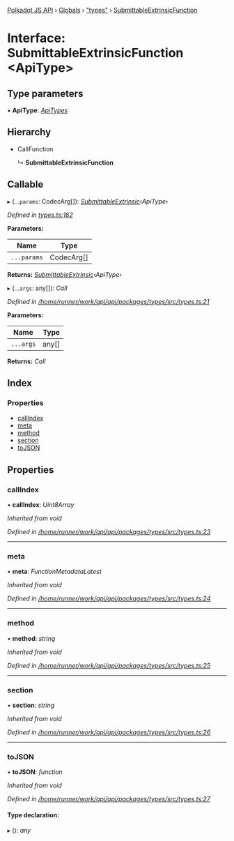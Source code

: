 [Polkadot JS API](../README.md) › [Globals](../globals.md) › ["types"](../modules/_types_.md) › [SubmittableExtrinsicFunction](_types_.submittableextrinsicfunction.md)

# Interface: SubmittableExtrinsicFunction <**ApiType**>

## Type parameters

▪ **ApiType**: *[ApiTypes](../modules/_types_.md#apitypes)*

## Hierarchy

* CallFunction

  ↳ **SubmittableExtrinsicFunction**

## Callable

▸ (...`params`: CodecArg[]): *[SubmittableExtrinsic](_submittable_types_.submittableextrinsic.md)‹ApiType›*

*Defined in [types.ts:162](https://github.com/polkadot-js/api/blob/a70af20eba/packages/api/src/types.ts#L162)*

**Parameters:**

Name | Type |
------ | ------ |
`...params` | CodecArg[] |

**Returns:** *[SubmittableExtrinsic](_submittable_types_.submittableextrinsic.md)‹ApiType›*

▸ (...`args`: any[]): *Call*

*Defined in [/home/runner/work/api/api/packages/types/src/types.ts:21](https://github.com/polkadot-js/api/blob/a70af20eba/packages/types/src/types.ts#L21)*

**Parameters:**

Name | Type |
------ | ------ |
`...args` | any[] |

**Returns:** *Call*

## Index

### Properties

* [callIndex](_types_.submittableextrinsicfunction.md#callindex)
* [meta](_types_.submittableextrinsicfunction.md#meta)
* [method](_types_.submittableextrinsicfunction.md#method)
* [section](_types_.submittableextrinsicfunction.md#section)
* [toJSON](_types_.submittableextrinsicfunction.md#tojson)

## Properties

###  callIndex

• **callIndex**: *Uint8Array*

*Inherited from void*

*Defined in [/home/runner/work/api/api/packages/types/src/types.ts:23](https://github.com/polkadot-js/api/blob/a70af20eba/packages/types/src/types.ts#L23)*

___

###  meta

• **meta**: *FunctionMetadataLatest*

*Inherited from void*

*Defined in [/home/runner/work/api/api/packages/types/src/types.ts:24](https://github.com/polkadot-js/api/blob/a70af20eba/packages/types/src/types.ts#L24)*

___

###  method

• **method**: *string*

*Inherited from void*

*Defined in [/home/runner/work/api/api/packages/types/src/types.ts:25](https://github.com/polkadot-js/api/blob/a70af20eba/packages/types/src/types.ts#L25)*

___

###  section

• **section**: *string*

*Inherited from void*

*Defined in [/home/runner/work/api/api/packages/types/src/types.ts:26](https://github.com/polkadot-js/api/blob/a70af20eba/packages/types/src/types.ts#L26)*

___

###  toJSON

• **toJSON**: *function*

*Inherited from void*

*Defined in [/home/runner/work/api/api/packages/types/src/types.ts:27](https://github.com/polkadot-js/api/blob/a70af20eba/packages/types/src/types.ts#L27)*

#### Type declaration:

▸ (): *any*
